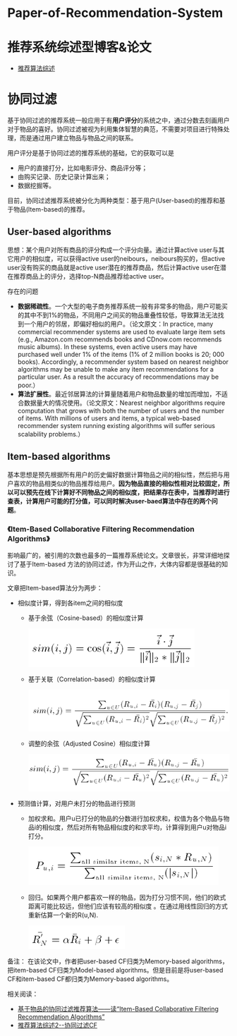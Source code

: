 # Paper-of-Recommendation-System
# 推荐系统综述型博客&论文
* [推荐算法综述](https://blog.csdn.net/u013709270/article/details/78629133)
# 协同过滤
基于协同过滤的推荐系统一般应用于有**用户评分**的系统之中，通过分数去刻画用户对于物品的喜好。协同过滤被视为利用集体智慧的典范，不需要对项目进行特殊处理，而是通过用户建立物品与物品之间的联系。

用户评分是基于协同过滤的推荐系统的基础，它的获取可以是

* 用户的直接打分，比如电影评分、商品评分等；
* 由购买记录、历史记录计算出来；
* 数据挖掘等。

目前，协同过滤推荐系统被分化为两种类型：基于用户(User-based)的推荐和基于物品(Item-based)的推荐。

## User-based algorithms
思想：某个用户对所有商品的评分构成一个评分向量。通过计算active user与其它用户的相似度，可以获得active user的neibours，neibours购买的，但active user没有购买的商品就是active user潜在的推荐商品，然后计算active user在潜在推荐商品上的评分，选择top-N商品推荐给active user。

存在的问题

* **数据稀疏性**。一个大型的电子商务推荐系统一般有非常多的物品，用户可能买的其中不到1%的物品，不同用户之间买的物品重叠性较低，导致算法无法找到一个用户的邻居，即偏好相似的用户。（论文原文：In practice, many commercial recommender systems are used to evaluate large item sets (e.g., Amazon.com recommends books and CDnow.com recommends music albums). In these systems, even active
users may have purchased well under 1% of the items (1% of 2 million books is 20; 000 books). Accordingly,
a recommender system based on nearest neighbor algorithms may be unable to make any item recommendations for a particular user. As a result the accuracy of recommendations may be poor.）
* **算法扩展性**。最近邻居算法的计算量随着用户和物品数量的增加而增加，不适合数据量大的情况使用。（论文原文：Nearest neighbor algorithms require computation that grows with both the number of users and the number of items. With millions of users and items, a typical web-based recommender system running existing algorithms will suffer serious scalability
problems.）

## Item-based algorithms
基本思想是预先根据所有用户的历史偏好数据计算物品之间的相似性，然后把与用户喜欢的物品相类似的物品推荐给用户。**因为物品直接的相似性相对比较固定，所以可以预先在线下计算好不同物品之间的相似度，把结果存在表中，当推荐时进行查表，计算用户可能的打分值，可以同时解决user-baed算法中存在的两个问题**。

### 《Item-Based Collaborative Filtering Recommendation Algorithms》

影响最广的，被引用的次数也最多的一篇推荐系统论文。文章很长，非常详细地探讨了基于Item-based 方法的协同过滤，作为开山之作，大体内容都是很基础的知识。

文章把Item-based算法分为两步：

* 相似度计算，得到各item之间的相似度
	* 基于余弦（Cosine-based）的相似度计算
	
		![Cosine-based](figures/sim_cosine_based.png)
	* 基于关联（Correlation-based）的相似度计算
	
		![Cosine-based](figures/sim_correlation_based.png)
	* 调整的余弦（Adjusted Cosine）相似度计算
	
		![Cosine-based](figures/sim_adjusted_cosine_based.png)
* 预测值计算，对用户未打分的物品进行预测
	* 加权求和。用户u已打分的物品的分数进行加权求和，权值为各个物品与物品i的相似度，然后对所有物品相似度的和求平均，计算得到用户u对物品i打分。
	
		![Cosine-based](figures/cf_predict_weight_avg.png)
	* 回归。如果两个用户都喜欢一样的物品，因为打分习惯不同，他们的欧式距离可能比较远，但他们应该有较高的相似度 。在通过用线性回归的方式重新估算一个新的R(u,N).
	
		![Cosine-based](figures/cf_predict_regression.png)

备注：
在该论文中，作者把user-based CF归类为Memory-based algorithms，把item-based CF归类为Model-based algorithms。但是目前是将user-based CF和item-based CF都归类为Memory-based algorithms。

相关阅读：

* [基于物品的协同过滤推荐算法——读“Item-Based Collaborative Filtering Recommendation Algorithms”](https://blog.csdn.net/huagong_adu/article/details/7362908)
* [推荐算法综述2--协同过滤CF](https://blog.csdn.net/u010297828/article/details/51504952)

